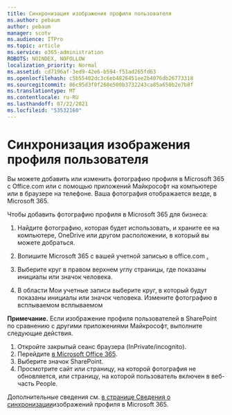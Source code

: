```yaml
---
title: Синхронизация изображения профиля пользователя
ms.author: pebaum
author: pebaum
manager: scotv
ms.audience: ITPro
ms.topic: article
ms.service: o365-administration
ROBOTS: NOINDEX, NOFOLLOW
localization_priority: Normal
ms.assetid: cd7196af-3ed9-42e6-b594-f51ad265fd63
ms.openlocfilehash: c5b55402dc3c6eb4826451ee2b4076db26773318
ms.sourcegitcommit: 86c95d3f0f268e500b3732243ca85a650b2e7b8f
ms.translationtype: MT
ms.contentlocale: ru-RU
ms.lasthandoff: 07/22/2021
ms.locfileid: "53532160"
---
```

# <a name="sync-a-users-profile-picture"></a>Синхронизация изображения профиля пользователя

Вы можете добавить или изменить фотографию профиля в Microsoft 365 с Office.com или с помощью приложений Майкрософт на компьютере или в браузере на телефоне. Ваша фотография отображается везде, в Microsoft 365.

Чтобы добавить фотографию профиля в Microsoft 365 для бизнеса:

1. Найдите фотографию, которая будет использовать, и храните ее на компьютере, OneDrive или другом расположении, в который вы можете добраться.

2. Вопишите Microsoft 365 с вашей учетной записью в office.com [.](https://www.office.com)

3. Выберите круг в правом верхнем углу страницы, где показаны инициалы или значок человека.

4. В области Мои учетные записи выберите круг, в который будут показаны инициалы или значок человека. Измените фотографию в всплываемом всплываемом

**Примечание.** Если изображение профиля пользователей в SharePoint по сравнению с другими приложениями Майкрософт, выполните следующие действия.

1. Откройте закрытый сеанс браузера (InPrivate/incognito).
1. Перейдите [в Microsoft Office 365](https://www.office.com).
1. Выберите значок SharePoint.
1. Просмотрите сайт или страницу, на которой фотография не обновляется, или страницу, на которой пользователь включен в веб-часть People.

Дополнительные сведения см. [в странице Сведения о синхронизации](https://support.office.com/article/information-about-profile-picture-synchronization-in-office-365-20594d76-d054-4af4-a660-401133e3d48a)изображений профиля в Microsoft 365.

